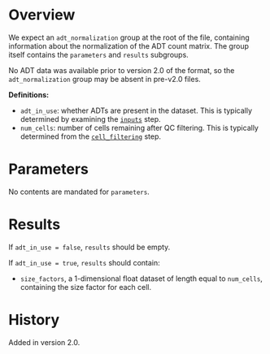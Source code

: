 # Overview

We expect an `adt_normalization` group at the root of the file, containing information about the normalization of the ADT count matrix.
The group itself contains the `parameters` and `results` subgroups.

No ADT data was available prior to version 2.0 of the format, so the `adt_normalization` group may be absent in pre-v2.0 files.

**Definitions:**

- `adt_in_use`: whether ADTs are present in the dataset.
  This is typically determined by examining the [`inputs`](../inputs/v2_0.md) step. 
- `num_cells`: number of cells remaining after QC filtering.
  This is typically determined from the [`cell_filtering`](../cell_filtering/v2_0.md) step.

# Parameters

No contents are mandated for `parameters`.

# Results

If `adt_in_use = false`, `results` should be empty.

If `adt_in_use = true`, `results` should contain:

- `size_factors`, a 1-dimensional float dataset of length equal to `num_cells`, containing the size factor for each cell.

# History

Added in version 2.0.
